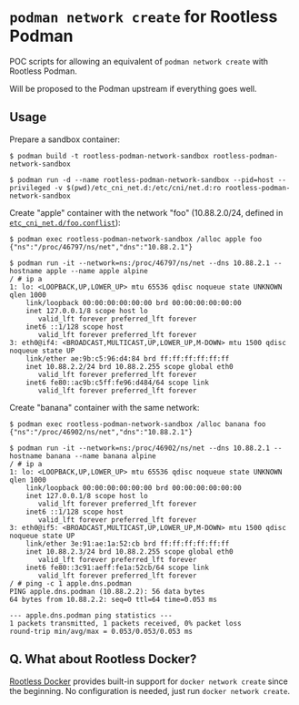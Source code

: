 # `podman network create` for Rootless Podman

POC scripts for allowing an equivalent of `podman network create` with Rootless Podman.

Will be proposed to the Podman upstream if everything goes well.

## Usage

Prepare a sandbox container:
```console
$ podman build -t rootless-podman-network-sandbox rootless-podman-network-sandbox

$ podman run -d --name rootless-podman-network-sandbox --pid=host --privileged -v $(pwd)/etc_cni_net.d:/etc/cni/net.d:ro rootless-podman-network-sandbox
```

Create "apple" container with the network "foo" (10.88.2.0/24, defined in [`etc_cni_net.d/foo.conflist`](./etc_cni_net.d/foo.conflist)):
```console
$ podman exec rootless-podman-network-sandbox /alloc apple foo
{"ns":"/proc/46797/ns/net","dns":"10.88.2.1"}

$ podman run -it --network=ns:/proc/46797/ns/net --dns 10.88.2.1 --hostname apple --name apple alpine
/ # ip a
1: lo: <LOOPBACK,UP,LOWER_UP> mtu 65536 qdisc noqueue state UNKNOWN qlen 1000
    link/loopback 00:00:00:00:00:00 brd 00:00:00:00:00:00
    inet 127.0.0.1/8 scope host lo
       valid_lft forever preferred_lft forever
    inet6 ::1/128 scope host 
       valid_lft forever preferred_lft forever
3: eth0@if4: <BROADCAST,MULTICAST,UP,LOWER_UP,M-DOWN> mtu 1500 qdisc noqueue state UP 
    link/ether ae:9b:c5:96:d4:84 brd ff:ff:ff:ff:ff:ff
    inet 10.88.2.2/24 brd 10.88.2.255 scope global eth0
       valid_lft forever preferred_lft forever
    inet6 fe80::ac9b:c5ff:fe96:d484/64 scope link 
       valid_lft forever preferred_lft forever
```

Create "banana" container with the same network:
```console
$ podman exec rootless-podman-network-sandbox /alloc banana foo
{"ns":"/proc/46902/ns/net","dns":"10.88.2.1"}

$ podman run -it --network=ns:/proc/46902/ns/net --dns 10.88.2.1 --hostname banana --name banana alpine
/ # ip a
1: lo: <LOOPBACK,UP,LOWER_UP> mtu 65536 qdisc noqueue state UNKNOWN qlen 1000
    link/loopback 00:00:00:00:00:00 brd 00:00:00:00:00:00
    inet 127.0.0.1/8 scope host lo
       valid_lft forever preferred_lft forever
    inet6 ::1/128 scope host 
       valid_lft forever preferred_lft forever
3: eth0@if5: <BROADCAST,MULTICAST,UP,LOWER_UP,M-DOWN> mtu 1500 qdisc noqueue state UP 
    link/ether 3e:91:ae:1a:52:cb brd ff:ff:ff:ff:ff:ff
    inet 10.88.2.3/24 brd 10.88.2.255 scope global eth0
       valid_lft forever preferred_lft forever
    inet6 fe80::3c91:aeff:fe1a:52cb/64 scope link 
       valid_lft forever preferred_lft forever
/ # ping -c 1 apple.dns.podman
PING apple.dns.podman (10.88.2.2): 56 data bytes
64 bytes from 10.88.2.2: seq=0 ttl=64 time=0.053 ms

--- apple.dns.podman ping statistics ---
1 packets transmitted, 1 packets received, 0% packet loss
round-trip min/avg/max = 0.053/0.053/0.053 ms
```

## Q. What about Rootless Docker?

[Rootless Docker](https://docs.docker.com/engine/security/rootless/) provides built-in support for `docker network create` since the beginning.
No configuration is needed, just run `docker network create`.
